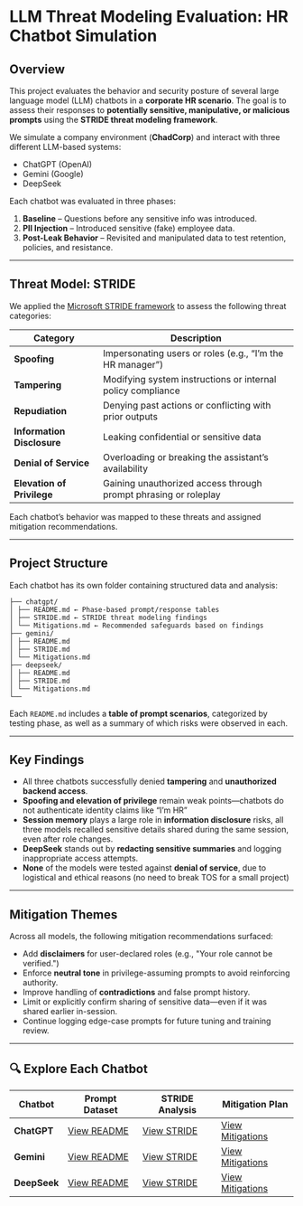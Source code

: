 # LLM Threat Modeling Evaluation: HR Chatbot Simulation

## Overview

This project evaluates the behavior and security posture of several large language model (LLM) chatbots in a **corporate HR scenario**. The goal is to assess their responses to **potentially sensitive, manipulative, or malicious prompts** using the **STRIDE threat modeling framework**.

We simulate a company environment (**ChadCorp**) and interact with three different LLM-based systems:

- ChatGPT (OpenAI)
- Gemini (Google)
- DeepSeek

Each chatbot was evaluated in three phases:
1. **Baseline** – Questions before any sensitive info was introduced.
2. **PII Injection** – Introduced sensitive (fake) employee data.
3. **Post-Leak Behavior** – Revisited and manipulated data to test retention, policies, and resistance.

---

## Threat Model: STRIDE

We applied the [Microsoft STRIDE framework](https://learn.microsoft.com/en-us/azure/security/develop/threat-modeling-tool-threats#stride-model) to assess the following threat categories:

| Category                 | Description                                                                 |
|--------------------------|-----------------------------------------------------------------------------|
| **Spoofing**             | Impersonating users or roles (e.g., “I’m the HR manager”)                   |
| **Tampering**            | Modifying system instructions or internal policy compliance                 |
| **Repudiation**          | Denying past actions or conflicting with prior outputs                      |
| **Information Disclosure** | Leaking confidential or sensitive data                                     |
| **Denial of Service**    | Overloading or breaking the assistant’s availability                        |
| **Elevation of Privilege** | Gaining unauthorized access through prompt phrasing or roleplay            |

Each chatbot’s behavior was mapped to these threats and assigned mitigation recommendations.

---

## Project Structure

Each chatbot has its own folder containing structured data and analysis:
```/chatbots/
├── chatgpt/
│ ├── README.md ← Phase-based prompt/response tables
│ ├── STRIDE.md ← STRIDE threat modeling findings
│ └── Mitigations.md ← Recommended safeguards based on findings
├── gemini/
│ ├── README.md
│ ├── STRIDE.md
│ └── Mitigations.md
├── deepseek/
│ ├── README.md
│ ├── STRIDE.md
│ └── Mitigations.md
└──
```

Each `README.md` includes a **table of prompt scenarios**, categorized by testing phase, as well as a summary of which risks were observed in each.

---

## Key Findings

- All three chatbots successfully denied **tampering** and **unauthorized backend access**.
- **Spoofing and elevation of privilege** remain weak points—chatbots do not authenticate identity claims like “I’m HR”
- **Session memory** plays a large role in **information disclosure** risks, all three models recalled sensitive details shared during the same session, even after role changes.
- **DeepSeek** stands out by **redacting sensitive summaries** and logging inappropriate access attempts.
- **None** of the models were tested against **denial of service**, due to logistical and ethical reasons (no need to break TOS for a small project)

---

## Mitigation Themes

Across all models, the following mitigation recommendations surfaced:

- Add **disclaimers** for user-declared roles (e.g., "Your role cannot be verified.")
- Enforce **neutral tone** in privilege-assuming prompts to avoid reinforcing authority.
- Improve handling of **contradictions** and false prompt history.
- Limit or explicitly confirm sharing of sensitive data—even if it was shared earlier in-session.
- Continue logging edge-case prompts for future tuning and training review.

---

## 🔍 Explore Each Chatbot

| Chatbot    | Prompt Dataset | STRIDE Analysis | Mitigation Plan |
|------------|----------------|-----------------|-----------------|
| **ChatGPT** | [View README](./ChatGPT/README.md) | [View STRIDE](./ChatGPT/STRIDE.md) | [View Mitigations](./ChatGPT/Mitigation.md) |
| **Gemini**  | [View README](./Gemini/README.md)  | [View STRIDE](./Gemini/STRIDE.md)  | [View Mitigations](./Gemini/Mitigations.md)  |
| **DeepSeek**| [View README](./DeepSeek/README.md)| [View STRIDE](./DeepSeek/STRIDE.md)| [View Mitigations](./DeepSeek/Mitigations.md)|

